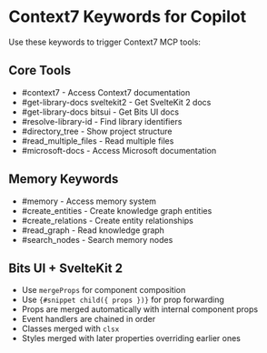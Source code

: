 # Context7 Keywords for Copilot

Use these keywords to trigger Context7 MCP tools:

## Core Tools

- #context7 - Access Context7 documentation
- #get-library-docs sveltekit2 - Get SvelteKit 2 docs
- #get-library-docs bitsui - Get Bits UI docs
- #resolve-library-id - Find library identifiers
- #directory_tree - Show project structure
- #read_multiple_files - Read multiple files
- #microsoft-docs - Access Microsoft documentation

## Memory Keywords

- #memory - Access memory system
- #create_entities - Create knowledge graph entities
- #create_relations - Create entity relationships
- #read_graph - Read knowledge graph
- #search_nodes - Search memory nodes

## Bits UI + SvelteKit 2

- Use `mergeProps` for component composition
- Use `{#snippet child({ props })}` for prop forwarding
- Props are merged automatically with internal component props
- Event handlers are chained in order
- Classes merged with `clsx`
- Styles merged with later properties overriding earlier ones
